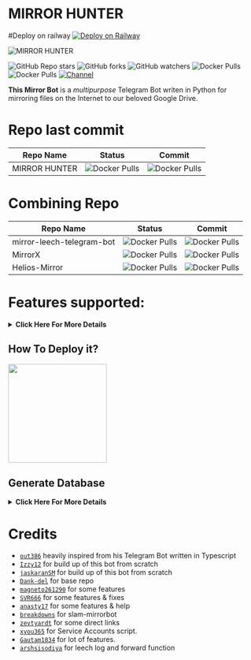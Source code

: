# <b>MIRROR HUNTER</b>


#Deploy on railway
[![Deploy on Railway](https://railway.app/button.svg)](https://railway.app/new/template/cLmcbl?referralCode=1lr5v0)

![MIRROR HUNTER](https://media.giphy.com/media/dikubVwoUUBxLgpraV/giphy.gif?cid=790b7611c1fd9acab35e7fc75f7447316865d93043fc77b3&rid=giphy.gif&ct=s)

![GitHub Repo stars](https://img.shields.io/github/stars/anime-republic/MIRROR-HUNTER?color=blue&style=plastic)
![GitHub forks](https://img.shields.io/github/forks/anime-republic/MIRROR-HUNTER?color=green&style=plastic)
![GitHub watchers](https://img.shields.io/github/watchers/anime-republic/MIRROR-HUNTER?style=plastic)
![Docker Pulls](https://img.shields.io/github/contributors/anime-republic/MIRROR-HUNTER?style=plastic)
![Docker Pulls](https://img.shields.io/docker/pulls/arata74/mirrorhunter?style=plastic)
[![Channel](https://img.shields.io/badge/Support%20Group-!-red?style=plastic)](https://t.me/XcodersHubChat)

**This Mirror Bot** is a _multipurpose_ Telegram Bot writen in Python for mirroring files on the Internet to our beloved Google Drive.

# Repo last commit
| Repo Name  | Status | Commit |
| ------------- | ------------- | ------------- |
| MIRROR HUNTER | ![Docker Pulls](https://img.shields.io/github/last-commit/anime-republic/MIRROR-HUNTER?style==for-the-badge) | ![Docker Pulls](https://img.shields.io/github/commit-activity/w/anime-republic/Mirror-New?style=flat-square) |

# Combining Repo
| Repo Name  | Status | Commit |
| ------------- | ------------- | ------------- |
| mirror-leech-telegram-bot  | ![Docker Pulls](https://img.shields.io/github/last-commit/anasty17/mirror-leech-telegram-bot?style==for-the-badge)  | ![Docker Pulls](https://img.shields.io/github/commit-activity/w/anasty17/mirror-leech-telegram-bot?style=flat-square) |
| MirrorX  | ![Docker Pulls](https://img.shields.io/github/last-commit/iamLiquidX/MirrorX?style==for-the-badge)  | ![Docker Pulls](https://img.shields.io/github/commit-activity/w/iamLiquidX/MirrorX?style=flat-square) |
| Helios-Mirror  | ![Docker Pulls](https://img.shields.io/github/last-commit/arshsisodiya/helios-mirror?style==for-the-badge)  | ![Docker Pulls](https://img.shields.io/github/commit-activity/w/iamLiquidX/MirrorX?style=flat-square) |

# Features supported:
<details>
    <summary><b>Click Here For More Details</b></summary>

## Additional Features
- Updater (**NOTE**: You must upload your **token.pickle** to Index and fill your **token.pickle** url to **TOKEN_PICKLE_URL**, because your **token.pickle** will deleted after update, for more info please check [Setting up config file](https://github.com/Anime-Republic/MIRROR-HUNTER#setting-up-config-file))
- Limiting size Torrent/Direct, Tar/Unzip, Mega, cloning Google Drive support
- Stop duplicate cloning Google Drive & mirroring Mega support
- Tar/Unzip Google Drive link support
- Sudo with Database support
- Multiple Trackers support
- Extracting **tar.xz** support
- Counting Google Drive link
- Heroku config support
- View Link button
- Shell and Executor
- YT-DLP
- Support message send to log channel/group    
- Search All Drive
- Leech Forward to log and pm
- Direct links Supported:
```
letsupload.io
hxfile.co
anonfiles.com
bayfiles.com
antfiles
fembed.com
fembed.net
femax20.com
layarkacaxxi.icu
fcdn.stream
sbplay.org
naniplay.com
naniplay.nanime.in
naniplay.nanime.biz
sbembed.com
streamtape.com
streamsb.net
feurl.com
pixeldrain.com
racaty.net
1fichier.com
1drv.ms (Only works for file not folder or business account)
uptobox.com (Uptobox account must be premium)
solidfiles.com
```

## From Original Repos
- Mirroring direct download links, Torrent, and Telegram files to Google Drive
- Mirroring Mega.nz links to Google Drive (If your Mega account not premium, it will limit 5GB/6 hours)
- Copy files from someone's Drive to your Drive (Using Autorclone)
- Download/Upload progress, Speeds and ETAs
- Mirror all Youtube-dl supported links
- Docker support
- Uploading to Team Drive
- Index Link support
- Service Account support
- Delete files from Drive
- Shortener support
- Custom Filename (Only for URL, Telegram files and Youtube-dl. Not for Mega links and Magnet/Torrents)
- Extracting password protected files, using custom filename and download from password protected Index Links see these examples:
<p><a href="https://telegra.ph/Magneto-Python-Aria---Custom-Filename-Examples-01-20"> <img src="https://img.shields.io/badge/see%20on%20telegraph-blue?style=for-the-badge" width="150""/></a></p>

- Extract these filetypes and uploads to Google Drive
```
ZIP, RAR, TAR, 7z, ISO, WIM, CAB, GZIP, BZIP2, 
APM, ARJ, CHM, CPIO, CramFS, DEB, DMG, FAT, 
HFS, LZH, LZMA, LZMA2, MBR, MSI, MSLZ, NSIS, 
NTFS, RPM, SquashFS, UDF, VHD, XAR, Z.
```

</details>

## How To Deploy it?
<p><a href="https://github.com/Anime-Republic/MIRROR-HUNTER/wiki"> <img src="https://img.shields.io/badge/Deploy%20Guide-red?style=for-the-badge&logo=github" width="200""/></a></p>
    
## Generate Database
<details>
    <summary><b>Click Here For More Details</b></summary>

**1. Using ElephantSQL**
- Go to https://elephantsql.com and create account (skip this if you already have **ElephantSQL** account)
- Hit `Create New Instance`
- Follow the further instructions in the screen
- Hit `Select Region`
- Hit `Review`
- Hit `Create instance`
- Select your database name
- Copy your database url, and fill to `DATABASE_URL` in config

**2. Using Heroku PostgreSQL**
<p><a href="https://dev.to/prisma/how-to-setup-a-free-postgresql-database-on-heroku-1dc1"> <img src="https://img.shields.io/badge/See%20Dev.to-black?style=for-the-badge&logo=dev.to" width="160""/></a></p>

</details>


# Credits
- [`out386`](https://github.com/out386) heavily inspired from his Telegram Bot written in Typescript
- [`Izzy12`](https://github.com/lzzy12) for build up of this bot from scratch
- [`jaskaranSM`](https://github.com/jaskaranSM) for build up of this bot from scratch
- [`Dank-del`](https://github.com/Dank-del) for base repo
- [`magneto261290`](https://github.com/magneto261290) for some features
- [`SVR666`](https://github.com/SVR666) for some features & fixes
- [`anasty17`](https://github.com/anasty17) for some features & help
- [`breakdowns`](https://github.com/breakdowns) for slam-mirrorbot
- [`zevtyardt`](https://github.com/zevtyardt) for some direct links
- [`xyou365`](https://github.com/xyou365) for Service Accounts script.
- [`Gautam1834`](https://github.com/Gautam1834) for lot of features.
- [`arshsisodiya`](https://github.com/arshsisodiya) for leech log and forward function
   
